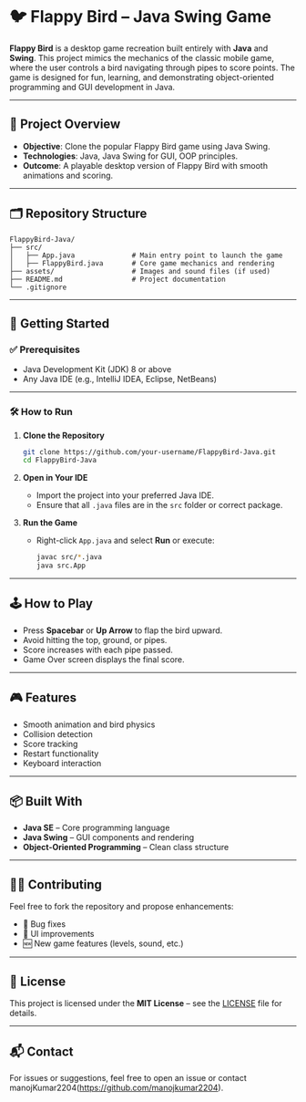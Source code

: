 # 🐦 **Flappy Bird – Java Swing Game**

**Flappy Bird** is a desktop game recreation built entirely with **Java** and **Swing**. This project mimics the mechanics of the classic mobile game, where the user controls a bird navigating through pipes to score points. The game is designed for fun, learning, and demonstrating object-oriented programming and GUI development in Java.

---

## 🎯 **Project Overview**
- **Objective**: Clone the popular Flappy Bird game using Java Swing.
- **Technologies**: Java, Java Swing for GUI, OOP principles.
- **Outcome**: A playable desktop version of Flappy Bird with smooth animations and scoring.

---

## 🗂️ **Repository Structure**
```
FlappyBird-Java/
├── src/
│   ├── App.java              # Main entry point to launch the game
│   ├── FlappyBird.java       # Core game mechanics and rendering
├── assets/                   # Images and sound files (if used)
├── README.md                 # Project documentation
└── .gitignore
```

---

## 🚀 **Getting Started**

### ✅ **Prerequisites**
- Java Development Kit (JDK) 8 or above
- Any Java IDE (e.g., IntelliJ IDEA, Eclipse, NetBeans)

---

### 🛠️ **How to Run**
1. **Clone the Repository**
   ```bash
   git clone https://github.com/your-username/FlappyBird-Java.git
   cd FlappyBird-Java
   ```

2. **Open in Your IDE**
   - Import the project into your preferred Java IDE.
   - Ensure that all `.java` files are in the `src` folder or correct package.

3. **Run the Game**
   - Right-click `App.java` and select **Run** or execute:
     ```bash
     javac src/*.java
     java src.App
     ```

---

## 🕹️ **How to Play**
- Press **Spacebar** or **Up Arrow** to flap the bird upward.
- Avoid hitting the top, ground, or pipes.
- Score increases with each pipe passed.
- Game Over screen displays the final score.

---

## 🎮 **Features**
- Smooth animation and bird physics
- Collision detection
- Score tracking
- Restart functionality
- Keyboard interaction

---

## 📦 **Built With**
- **Java SE** – Core programming language
- **Java Swing** – GUI components and rendering
- **Object-Oriented Programming** – Clean class structure

---

## 🧑‍💻 **Contributing**
Feel free to fork the repository and propose enhancements:
- 🐛 Bug fixes
- 🎨 UI improvements
- 🆕 New game features (levels, sound, etc.)

---

## 📄 **License**
This project is licensed under the **MIT License** – see the [LICENSE](LICENSE) file for details.

---

## 📬 **Contact**
For issues or suggestions, feel free to open an issue or contact manojKumar2204(https://github.com/manojkumar2204).

